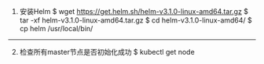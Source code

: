 1. 安装Helm
$ wget https://get.helm.sh/helm-v3.1.0-linux-amd64.tar.gz
$ tar -xf helm-v3.1.0-linux-amd64.tar.gz
$ cd helm-v3.1.0-linux-amd64/
$ cp helm /usr/local/bin/

--- -------------------------------------------------------------------------------------
2. 检查所有master节点是否初始化成功
$ kubectl get node
